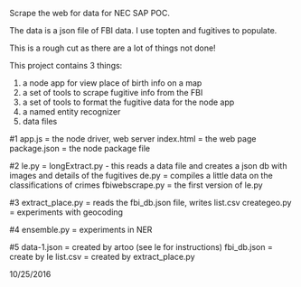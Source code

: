 Scrape the web for data for NEC SAP POC.

The data is a json file of FBI data.  I use topten and fugitives to populate.

This is a rough cut as there are a lot of things not done!

This project contains 3 things:
1. a node app for view place of birth info on a map
2. a set of tools to scrape fugitive info from the FBI
3. a set of tools to format the fugitive data for the node app
4. a named entity recognizer
5. data files

#1
app.js = the node driver, web server
index.html = the web page
package.json = the node package file

#2
le.py = longExtract.py - this reads a data file and creates
      a json db with images and details of the fugitives
de.py = compiles a little data on the classifications of crimes
fbiwebscrape.py = the first version of le.py

#3
extract_place.py = reads the fbi_db.json file, writes list.csv
creategeo.py = experiments with geocoding

#4
ensemble.py = experiments in NER

#5
data-1.json = created by artoo (see le for instructions)
fbi_db.json = create by le
list.csv = created by extract_place.py

10/25/2016
